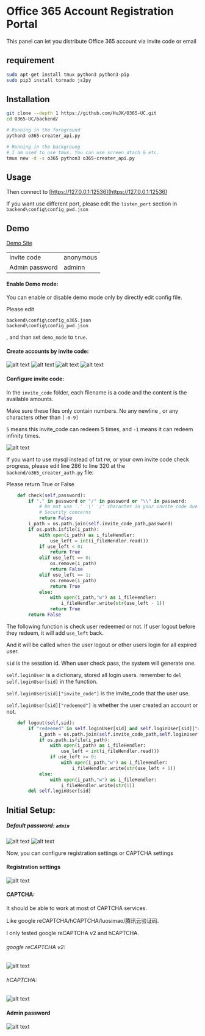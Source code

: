 # Office 365 Account Registration Portal
This panel can let you distribute Office 365 account via invite code or email

## requirement
```bash
sudo apt-get install tmux python3 python3-pip
sudo pip3 install tornado js2py
```

## Installation
```bash
git clone --depth 1 https://github.com/HuJK/O365-UC.git
cd O365-UC/backend/

# Running in the foreground
python3 o365-creater_api.py

# Running in the backgroung
# I am used to use tmux. You can use screen dtach & etc.
tmux new -d -s o365 python3 o365-creater_api.py
```

## Usage
Then connect to [https://127.0.0.1:12536](https://127.0.0.1:12536) 

If you want use different port, please edit the ```listen_port``` section in ```backend\config\config_pwd.json``` 

## Demo
[Demo Site](https://ruvm.whojk.com:2053/)

| | |
|-|-|
|invite code | anonymous|
|Admin password | adminn|

#### Enable Demo mode:
You can enable or disable demo mode only by directly edit config file.

Please edit 
```
backend\config\config_o365.json
backend\config\config_pwd.json
```
, and than set ```demo_mode``` to ```true```.


#### Create accounts by invite code:
![alt text](https://raw.githubusercontent.com/HuJK/O365-UC/master/Screenshots/14.PNG) ![alt text](https://raw.githubusercontent.com/HuJK/O365-UC/master/Screenshots/14-2.PNG)
![alt text](https://raw.githubusercontent.com/HuJK/O365-UC/master/Screenshots/12.PNG)
![alt text](https://raw.githubusercontent.com/HuJK/O365-UC/master/Screenshots/13.PNG)

#### Configure invite code:

In the ```invite_code``` folder, each filename is a code and the content is the available amounts.

Make sure these files only contain numbers. No any newline , or any characters other than ```[-0-9]```

```5``` means this invite_code can redeem 5 times, and ```-1``` means it can redeem infinity times.

![alt text](https://raw.githubusercontent.com/HuJK/O365-UC/master/Screenshots/15.PNG)

If you want to use mysql instead of txt rw, or your own invite code check progress, please edit line 286 to line 320 at the ```backend/o365_creater_auth.py``` file:

Please return True or False

```python
    def check(self,password):
        if "." in password or "/" in password or "\\" in password:
            # Do not use '.' '\' '/' character in your invite code due to
            # Security concerns
            return False
        i_path = os.path.join(self.invite_code_path,password)
        if os.path.isfile(i_path):
            with open(i_path) as i_fileHendler:
                use_left = int(i_fileHendler.read())
            if use_left < 0:
                return True
            elif use_left == 0:
                os.remove(i_path)
                return False
            elif use_left == 1:
                os.remove(i_path)
                return True
            else:
                with open(i_path,"w") as i_fileHendler:
                    i_fileHendler.write(str(use_left - 1))
                return True
        return False
```

The following function is check user redeemed or not. If user logout before they redeem, it will add ```use_left``` back. 

And it will be called when the user logout or other users login for all expired user.

```sid``` is the sesstion id. When user check pass, the system will generate one.

```self.loginUser``` is a dictionary, stored all login users. remember to ```del self.loginUser[sid]``` in the function.

```self.loginUser[sid]["invite_code"]``` is the invite_code that the user use.

```self.loginUser[sid]["redeemed"]``` is whether the user created an account or not. 

```python
    def logout(self,sid):
        if "redeemed" in self.loginUser[sid] and self.loginUser[sid]["redeemed"] == False:
            i_path = os.path.join(self.invite_code_path,self.loginUser[sid]["invite_code"])
            if os.path.isfile(i_path):
                with open(i_path) as i_fileHendler:
                    use_left = int(i_fileHendler.read())
                if use_left >= 0:
                    with open(i_path,"w") as i_fileHendler:
                        i_fileHendler.write(str(use_left + 1))
            else:
                with open(i_path,"w") as i_fileHendler:
                    i_fileHendler.write(str(1))
        del self.loginUser[sid]
```


## Initial Setup:
 
##### Default password: ```admin```

![alt text](https://raw.githubusercontent.com/HuJK/O365-UC/master/Screenshots/01.PNG)
![alt text](https://raw.githubusercontent.com/HuJK/O365-UC/master/Screenshots/Setup.PNG)

Now, you can configure registration settings or CAPTCHA settings

#### Registration settings

![alt text](https://raw.githubusercontent.com/HuJK/O365-UC/master/Screenshots/09.PNG)

#### CAPTCHA:

It should be able to work at most of CAPTCHA services. 

Like google reCAPTCHA/hCAPTCHA/luosimao/腾讯云验证码. 

I only tested google reCAPTCHA v2 and hCAPTCHA.

###### google reCAPTCHA v2:

![alt text](https://raw.githubusercontent.com/HuJK/O365-UC/master/Screenshots/16.PNG)

###### hCAPTCHA:
![alt text](https://raw.githubusercontent.com/HuJK/O365-UC/master/Screenshots/17.PNG)

#### Admin password

![alt text](https://raw.githubusercontent.com/HuJK/O365-UC/master/Screenshots/10.PNG)

